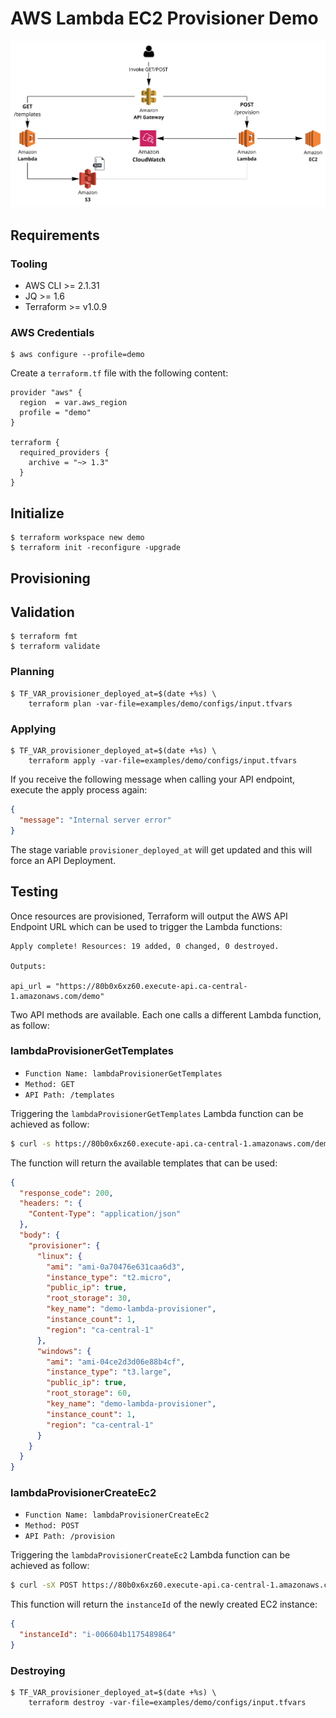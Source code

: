 # AWS Lambda EC2 Provisioner Demo

![Use-Case](img/use_case.jpg)

## Requirements

### Tooling

* AWS CLI >= 2.1.31
* JQ >= 1.6
* Terraform >= v1.0.9

### AWS Credentials

```shell
$ aws configure --profile=demo
```

Create a `terraform.tf` file with the following content:

```file
provider "aws" {
  region  = var.aws_region
  profile = "demo"
}

terraform {
  required_providers {
    archive = "~> 1.3"
  }
}
```

## Initialize

```shell
$ terraform workspace new demo
$ terraform init -reconfigure -upgrade
```

## Provisioning

## Validation

```shell
$ terraform fmt
$ terraform validate
```

### Planning

```shell
$ TF_VAR_provisioner_deployed_at=$(date +%s) \
    terraform plan -var-file=examples/demo/configs/input.tfvars
```

### Applying

```shell
$ TF_VAR_provisioner_deployed_at=$(date +%s) \
    terraform apply -var-file=examples/demo/configs/input.tfvars
```

If you receive the following message when calling your API endpoint, execute the apply process again:

```json
{
  "message": "Internal server error"
}
```

The stage variable `provisioner_deployed_at` will get updated and this will force an API Deployment.

## Testing

Once resources are provisioned, Terraform will output the AWS API Endpoint URL which can be used to trigger the Lambda functions:

```shell
Apply complete! Resources: 19 added, 0 changed, 0 destroyed.

Outputs:

api_url = "https://80b0x6xz60.execute-api.ca-central-1.amazonaws.com/demo"
```

Two API methods are available. Each one calls a different Lambda function, as follow:

### lambdaProvisionerGetTemplates

* `Function Name: lambdaProvisionerGetTemplates`
* `Method: GET`
* `API Path: /templates`

Triggering the `lambdaProvisionerGetTemplates` Lambda function can be achieved as follow:

```bash
$ curl -s https://80b0x6xz60.execute-api.ca-central-1.amazonaws.com/demo/templates | jq .
```

The function will return the available templates that can be used:

```json
{
  "response_code": 200,
  "headers: ": {
    "Content-Type": "application/json"
  },
  "body": {
    "provisioner": {
      "linux": {
        "ami": "ami-0a70476e631caa6d3",
        "instance_type": "t2.micro",
        "public_ip": true,
        "root_storage": 30,
        "key_name": "demo-lambda-provisioner",
        "instance_count": 1,
        "region": "ca-central-1"
      },
      "windows": {
        "ami": "ami-04ce2d3d06e88b4cf",
        "instance_type": "t3.large",
        "public_ip": true,
        "root_storage": 60,
        "key_name": "demo-lambda-provisioner",
        "instance_count": 1,
        "region": "ca-central-1"
      }
    }
  }
}
```

### lambdaProvisionerCreateEc2

* `Function Name: lambdaProvisionerCreateEc2`
* `Method: POST`
* `API Path: /provision`

Triggering the `lambdaProvisionerCreateEc2` Lambda function can be achieved as follow:

```bash
$ curl -sX POST https://80b0x6xz60.execute-api.ca-central-1.amazonaws.com/demo/provision\?instanceTemplate\=linux | jq .
```
This function will return the `instanceId` of the newly created EC2 instance:

```json
{
  "instanceId": "i-006604b1175489864"
}
```


### Destroying

```shell
$ TF_VAR_provisioner_deployed_at=$(date +%s) \
    terraform destroy -var-file=examples/demo/configs/input.tfvars
```